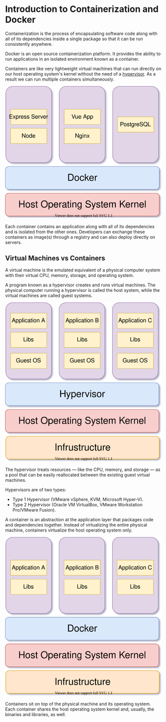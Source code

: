 # Introduction to Containerization and Docker

Containerization is the process of encapsulating software code along with all of its dependencies inside a single package so that it can be run consistently anywhere.

Docker is an open source containerization platform. It provides the ability to run applications in an isolated environment known as a container.

Containers are like very lightweight virtual machines that can run directly on our host operating system's kernel without the need of a [hypervisor](https://www.redhat.com/en/topics/virtualization/what-is-a-hypervisor). As a result we can run multiple containers simultaneously.

![](.gitbook/assets/simultaneously-running-containers.svg)

Each container contains an application along with all of its dependencies and is isolated from the other ones. Developers can exchange these containers as image\(s\) through a registry and can also deploy directly on servers.

## Virtual Machines vs Containers

A virtual machine is the emulated equivalent of a physical computer system with their virtual CPU, memory, storage, and operating system.

A program known as a hypervisor creates and runs virtual machines. The physical computer running a hypervisor is called the host system, while the virtual machines are called guest systems.

![](.gitbook/assets/virtual-machines.svg)

The hypervisor treats resources — like the CPU, memory, and storage — as a pool that can be easily reallocated between the existing guest virtual machines.

Hypervisors are of two types:

* Type 1 Hypervisor \(VMware vSphere, KVM, Microsoft Hyper-V\).
* Type 2 Hypervisor \(Oracle VM VirtualBox, VMware Workstation Pro/VMware Fusion\).

A container is an abstraction at the application layer that packages code and dependencies together. Instead of virtualizing the entire physical machine, containers virtualize the host operating system only.

![](.gitbook/assets/containers.svg)

Containers sit on top of the physical machine and its operating system. Each container shares the host operating system kernel and, usually, the binaries and libraries, as well.

